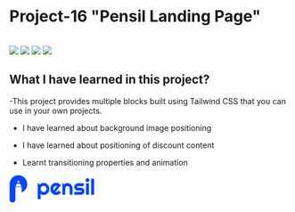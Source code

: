 # Project-16 "Pensil Landing Page"
>

<br>
<span>
<img src="https://img.shields.io/badge/html5%20-%23E34F26.svg?&style=for-the-badge&logo=html5&logoColor=white"/>
<img src="https://img.shields.io/badge/css3%20-%231572B6.svg?&style=for-the-badge&logo=css3&logoColor=white"/>
<img src="https://img.shields.io/badge/git%20-%23404d59.svg?&style=for-the-badge&logo=git&logoColor=white"/>
<img src="https://img.shields.io/badge/github%20-%23121011.svg?&style=for-the-badge&logo=github&logoColor=white"/>
</span>




## What I have learned in this project?
-This project provides multiple blocks built using Tailwind CSS that you can use in your own projects.
  - I have learned about background image positioning
  - I have learned about positioning of discount content
 
  - Learnt transitioning properties and animation


<img src="./img/pensil.png" >
